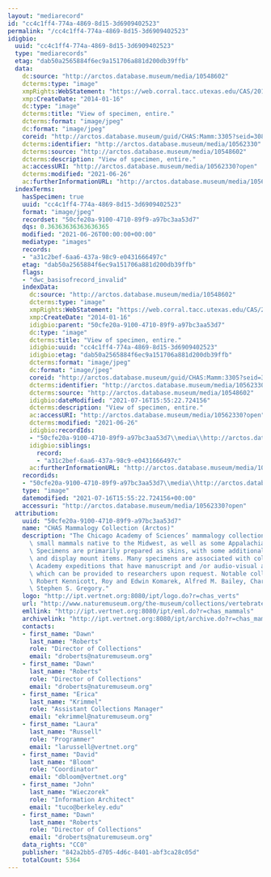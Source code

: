```yaml
---
layout: "mediarecord"
id: "cc4c1ff4-774a-4869-8d15-3d6909402523"
permalink: "/cc4c1ff4-774a-4869-8d15-3d6909402523"
idigbio:
  uuid: "cc4c1ff4-774a-4869-8d15-3d6909402523"
  type: "mediarecords"
  etag: "dab50a2565884f6ec9a151706a881d200db39ffb"
  data:
    dc:source: "http://arctos.database.museum/media/10548602"
    dcterms:type: "image"
    xmpRights:WebStatement: "https://web.corral.tacc.utexas.edu/CAS/20161217-02/jpg/chas_mamm_3305.1.jpg"
    xmp:CreateDate: "2014-01-16"
    dc:type: "image"
    dcterms:title: "View of specimen, entire."
    dcterms:format: "image/jpeg"
    dc:format: "image/jpeg"
    coreid: "http://arctos.database.museum/guid/CHAS:Mamm:3305?seid=3087982"
    dcterms:identifier: "http://arctos.database.museum/media/10562330"
    dcterms:source: "http://arctos.database.museum/media/10548602"
    dcterms:description: "View of specimen, entire."
    ac:accessURI: "http://arctos.database.museum/media/10562330?open"
    dcterms:modified: "2021-06-26"
    ac:furtherInformationURL: "http://arctos.database.museum/media/10562330"
  indexTerms:
    hasSpecimen: true
    uuid: "cc4c1ff4-774a-4869-8d15-3d6909402523"
    format: "image/jpeg"
    recordset: "50cfe20a-9100-4710-89f9-a97bc3aa53d7"
    dqs: 0.36363636363636365
    modified: "2021-06-26T00:00:00+00:00"
    mediatype: "images"
    records:
    - "a31c2bef-6aa6-437a-98c9-e0431666497c"
    etag: "dab50a2565884f6ec9a151706a881d200db39ffb"
    flags:
    - "dwc_basisofrecord_invalid"
    indexData:
      dc:source: "http://arctos.database.museum/media/10548602"
      dcterms:type: "image"
      xmpRights:WebStatement: "https://web.corral.tacc.utexas.edu/CAS/20161217-02/jpg/chas_mamm_3305.1.jpg"
      xmp:CreateDate: "2014-01-16"
      idigbio:parent: "50cfe20a-9100-4710-89f9-a97bc3aa53d7"
      dc:type: "image"
      dcterms:title: "View of specimen, entire."
      idigbio:uuid: "cc4c1ff4-774a-4869-8d15-3d6909402523"
      idigbio:etag: "dab50a2565884f6ec9a151706a881d200db39ffb"
      dcterms:format: "image/jpeg"
      dc:format: "image/jpeg"
      coreid: "http://arctos.database.museum/guid/CHAS:Mamm:3305?seid=3087982"
      dcterms:identifier: "http://arctos.database.museum/media/10562330"
      dcterms:source: "http://arctos.database.museum/media/10548602"
      idigbio:dateModified: "2021-07-16T15:55:22.724156"
      dcterms:description: "View of specimen, entire."
      ac:accessURI: "http://arctos.database.museum/media/10562330?open"
      dcterms:modified: "2021-06-26"
      idigbio:recordIds:
      - "50cfe20a-9100-4710-89f9-a97bc3aa53d7\\media\\http://arctos.database.museum/media/10562330"
      idigbio:siblings:
        record:
        - "a31c2bef-6aa6-437a-98c9-e0431666497c"
      ac:furtherInformationURL: "http://arctos.database.museum/media/10562330"
    recordids:
    - "50cfe20a-9100-4710-89f9-a97bc3aa53d7\\media\\http://arctos.database.museum/media/10562330"
    type: "image"
    datemodified: "2021-07-16T15:55:22.724156+00:00"
    accessuri: "http://arctos.database.museum/media/10562330?open"
  attribution:
    uuid: "50cfe20a-9100-4710-89f9-a97bc3aa53d7"
    name: "CHAS Mammalogy Collection (Arctos)"
    description: "The Chicago Academy of Sciences’ mammalogy collection contains mostly\
      \ small mammals native to the Midwest, as well as some Appalachian species.\
      \ Specimens are primarily prepared as skins, with some additional osteological\
      \ and display mount items. Many specimens are associated with collectors or\
      \ Academy expeditions that have manuscript and /or audio-visual archival material,\
      \ which can be provided to researchers upon request. Notable collectors include\
      \ Robert Kennicott, Roy and Edwin Komarek, Alfred M. Bailey, Charles D. Brower,\
      \ Stephen S. Gregory."
    logo: "http://ipt.vertnet.org:8080/ipt/logo.do?r=chas_verts"
    url: "http://www.naturemuseum.org/the-museum/collections/vertebrates"
    emllink: "http://ipt.vertnet.org:8080/ipt/eml.do?r=chas_mammals"
    archivelink: "http://ipt.vertnet.org:8080/ipt/archive.do?r=chas_mammals"
    contacts:
    - first_name: "Dawn"
      last_name: "Roberts"
      role: "Director of Collections"
      email: "droberts@naturemuseum.org"
    - first_name: "Dawn"
      last_name: "Roberts"
      role: "Director of Collections"
      email: "droberts@naturemuseum.org"
    - first_name: "Erica"
      last_name: "Krimmel"
      role: "Assistant Collections Manager"
      email: "ekrimmel@naturemuseum.org"
    - first_name: "Laura"
      last_name: "Russell"
      role: "Programmer"
      email: "larussell@vertnet.org"
    - first_name: "David"
      last_name: "Bloom"
      role: "Coordinator"
      email: "dbloom@vertnet.org"
    - first_name: "John"
      last_name: "Wieczorek"
      role: "Information Architect"
      email: "tuco@berkeley.edu"
    - first_name: "Dawn"
      last_name: "Roberts"
      role: "Director of Collections"
      email: "droberts@naturemuseum.org"
    data_rights: "CC0"
    publisher: "842a2bb5-d705-4d6c-8401-abf3ca28c05d"
    totalCount: 5364
---
```


